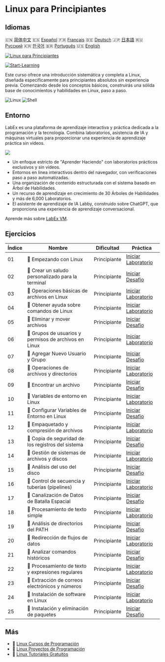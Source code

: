 # Linux para Principiantes

## Idiomas

🇨🇳 [简体中文](README_zh.md) 🇪🇸 [Español](README_es.md) 🇫🇷 [Français](README_fr.md) 🇩🇪 [Deutsch](README_de.md) 🇯🇵 [日本語](README_ja.md) 🇷🇺 [Русский](README_ru.md) 🇰🇷 [한국어](README_ko.md) 🇧🇷 [Português](README_pt.md) 🇺🇸 [English](README.md) 

[![Linux para Principiantes](https://cover-creator.labex.io/linux-for-noobs.png?lang=es)](https://labex.io/es/courses/linux-for-noobs)

[![Start-Learning](https://img.shields.io/badge/Start-Learning-whitesmoke?style=for-the-badge)](https://labex.io/es/courses/linux-for-noobs)

Este curso ofrece una introducción sistemática y completa a Linux, diseñada específicamente para principiantes absolutos sin experiencia previa. Comenzando desde los conceptos básicos, construirás una sólida base de conocimientos y habilidades en Linux, paso a paso.

![Linux](https://img.shields.io/badge/Linux-whitesmoke?style=for-the-badge&logo=linux)
![Shell](https://img.shields.io/badge/Shell-whitesmoke?style=for-the-badge&logo=shell)


## Entorno

LabEx es una plataforma de aprendizaje interactiva y práctica dedicada a la programación y la tecnología. Combina laboratorios, asistencia de IA y máquinas virtuales para proporcionar una experiencia de aprendizaje práctica sin videos.

![](https://tutorial-screenshot.getvm.io/images/vm-1725247253.png)

- Un enfoque estricto de "Aprender Haciendo" con laboratorios prácticos exclusivos y sin videos.
- Entornos en línea interactivos dentro del navegador, con verificaciones paso a paso automatizadas.
- Una organización de contenido estructurada con el sistema basado en Árbol de Habilidades.
- Un recurso de aprendizaje en crecimiento de 30 Árboles de Habilidades y más de 6,000 Laboratorios.
- El asistente de aprendizaje de IA Labby, construido sobre ChatGPT, que proporciona una experiencia de aprendizaje conversacional.

Aprende más sobre [LabEx VM](https://support.labex.io/using-labex/virtual-machine).

## Ejercicios

|   Índice | Nombre                                                | Dificultad   | Práctica                                                                                                                            |
|----------|-------------------------------------------------------|--------------|-------------------------------------------------------------------------------------------------------------------------------------|
|       01 | 📖 Empezando con Linux                                | Principiante | <a target='_blank' href='https://labex.io/es/tutorials/linux-getting-started-with-linux-446315'>Iniciar Laboratorio</a>             |
|       02 | 🎯 Crear un saludo personalizado para la terminal     | Principiante | <a target='_blank' href='https://labex.io/es/tutorials/linux-create-personalized-terminal-greeting-446322'>Iniciar Desafío</a>      |
|       03 | 📖 Operaciones básicas de archivos en Linux           | Principiante | <a target='_blank' href='https://labex.io/es/tutorials/linux-basic-file-operations-in-linux-18001'>Iniciar Laboratorio</a>          |
|       04 | 📖 Obtener ayuda sobre comandos de Linux              | Principiante | <a target='_blank' href='https://labex.io/es/tutorials/linux-get-help-on-linux-commands-18000'>Iniciar Laboratorio</a>              |
|       05 | 🎯 Eliminar y mover archivos                          | Principiante | <a target='_blank' href='https://labex.io/es/tutorials/linux-delete-and-move-files-7777'>Iniciar Desafío</a>                        |
|       06 | 📖 Grupos de usuarios y permisos de archivos en Linux | Principiante | <a target='_blank' href='https://labex.io/es/tutorials/linux-linux-user-group-and-file-permissions-18002'>Iniciar Laboratorio</a>   |
|       07 | 🎯 Agregar Nuevo Usuario y Grupo                      | Principiante | <a target='_blank' href='https://labex.io/es/tutorials/linux-add-new-user-and-group-17987'>Iniciar Desafío</a>                      |
|       08 | 📖 Operaciones de archivos y directorios              | Principiante | <a target='_blank' href='https://labex.io/es/tutorials/linux-file-and-directory-operations-17997'>Iniciar Laboratorio</a>           |
|       09 | 🎯 Encontrar un archivo                               | Principiante | <a target='_blank' href='https://labex.io/es/tutorials/linux-find-a-file-17993'>Iniciar Desafío</a>                                 |
|       10 | 📖 Variables de entorno en Linux                      | Principiante | <a target='_blank' href='https://labex.io/es/tutorials/linux-environment-variables-in-linux-385274'>Iniciar Laboratorio</a>         |
|       11 | 🎯 Configurar Variables de Entorno en Linux           | Principiante | <a target='_blank' href='https://labex.io/es/tutorials/linux-configure-linux-environment-variables-437861'>Iniciar Desafío</a>      |
|       12 | 📖 Empaquetado y compresión de archivos               | Principiante | <a target='_blank' href='https://labex.io/es/tutorials/linux-file-packaging-and-compression-385413'>Iniciar Laboratorio</a>         |
|       13 | 🎯 Copia de seguridad de los registros del sistema    | Principiante | <a target='_blank' href='https://labex.io/es/tutorials/linux-backup-system-log-17989'>Iniciar Desafío</a>                           |
|       14 | 📖 Gestión de sistemas de archivos y discos           | Principiante | <a target='_blank' href='https://labex.io/es/tutorials/linux-file-system-and-disk-management-17999'>Iniciar Laboratorio</a>         |
|       15 | 🎯 Análisis del uso del disco                         | Principiante | <a target='_blank' href='https://labex.io/es/tutorials/linux-analyzing-disk-usage-7775'>Iniciar Desafío</a>                         |
|       16 | 📖 Control de secuencia y tuberías (pipelines)        | Principiante | <a target='_blank' href='https://labex.io/es/tutorials/linux-sequence-control-and-pipeline-17994'>Iniciar Laboratorio</a>           |
|       17 | 🎯 Canalización de Datos de Batalla Espacial          | Principiante | <a target='_blank' href='https://labex.io/es/tutorials/linux-space-battle-data-pipeline-385343'>Iniciar Desafío</a>                 |
|       18 | 📖 Procesamiento de texto simple                      | Principiante | <a target='_blank' href='https://labex.io/es/tutorials/linux-simple-text-processing-18004'>Iniciar Laboratorio</a>                  |
|       19 | 🎯 Análisis de directorios del PATH                   | Principiante | <a target='_blank' href='https://labex.io/es/tutorials/linux-analyzing-path-directories-385344'>Iniciar Desafío</a>                 |
|       20 | 📖 Redirección de flujos de datos                     | Principiante | <a target='_blank' href='https://labex.io/es/tutorials/linux-data-stream-redirection-17995'>Iniciar Laboratorio</a>                 |
|       21 | 🎯 Analizar comandos históricos                       | Principiante | <a target='_blank' href='https://labex.io/es/tutorials/linux-analyze-historical-commands-17988'>Iniciar Desafío</a>                 |
|       22 | 📖 Procesamiento de texto y expresiones regulares     | Principiante | <a target='_blank' href='https://labex.io/es/tutorials/linux-text-processing-and-regular-expressions-18003'>Iniciar Laboratorio</a> |
|       23 | 🎯 Extracción de correos electrónicos y números       | Principiante | <a target='_blank' href='https://labex.io/es/tutorials/linux-extracting-mails-and-numbers-17991'>Iniciar Desafío</a>                |
|       24 | 📖 Instalación de software en Linux                   | Principiante | <a target='_blank' href='https://labex.io/es/tutorials/linux-software-installation-on-linux-18005'>Iniciar Laboratorio</a>          |
|       25 | 🎯 Instalación y eliminación de paquetes              | Principiante | <a target='_blank' href='https://labex.io/es/tutorials/linux-installing-and-removing-packages-385380'>Iniciar Desafío</a>           |

## Más

- 🔗 [Linux Cursos de Programación](https://github.com/labex-labs/awesome-programming-courses)
- 🔗 [Linux Proyectos de Programación](https://github.com/labex-labs/awesome-programming-projects)
- 🔗 [Linux Tutoriales Gratuitos](https://github.com/labex-labs/linux-free-tutorials)

